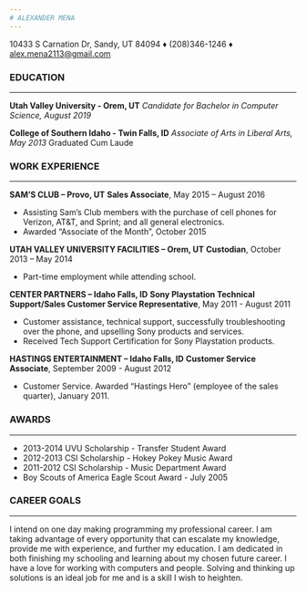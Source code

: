 ```yaml
---
# ALEXANDER MENA
---
```

10433 S Carnation Dr, Sandy, UT 84094 :diamonds: (208)346-1246 :diamonds: alex.mena2113@gmail.com

### EDUCATION
---
**Utah Valley University - Orem, UT**
*Candidate for Bachelor in Computer Science, August 2019*
    
**College of Southern Idaho - Twin Falls, ID**
*Associate of Arts in Liberal Arts, May 2013*
Graduated Cum Laude
<br/>
### WORK EXPERIENCE
---
**SAM’S CLUB – Provo, UT**
**Sales Associate**, May 2015 – August 2016
* Assisting Sam’s Club members with the purchase of cell phones for Verizon, AT&amp;T, and Sprint; and all general electronics.
* Awarded “Associate of the Month”, October 2015

**UTAH VALLEY UNIVERSITY FACILITIES – Orem, UT**
**Custodian**, October 2013 – May 2014
* Part-time employment while attending school.

**CENTER PARTNERS – Idaho Falls, ID**
**Sony Playstation Technical Support/Sales Customer Service Representative**, May 2011 - August 2011
* Customer assistance, technical support, successfully troubleshooting over the phone, and upselling Sony products and services.
* Received Tech Support Certification for Sony Playstation products.

**HASTINGS ENTERTAINMENT – Idaho Falls, ID**
**Customer Service Associate**, September 2009 - August 2012
* Customer Service. Awarded “Hastings Hero” (employee of the sales quarter), January 2011.
  
### AWARDS
---
* 2013-2014 UVU Scholarship - Transfer Student Award
* 2012-2013 CSI Scholarship - Hokey Pokey Music Award
* 2011-2012 CSI Scholarship - Music Department Award
* Boy Scouts of America Eagle Scout Award - July 2005

### CAREER GOALS
---
I intend on one day making programming my professional career. I am taking advantage of every opportunity that can escalate my knowledge, provide me with experience, and further my education. I am dedicated in both finishing my schooling and learning about my chosen future career. I have a love for working with computers and people. Solving and thinking up solutions is an ideal job for me and is a skill I wish to heighten.
